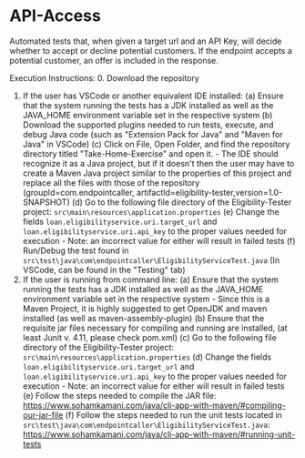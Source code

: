 # API-Access

Automated tests that, when given a target url and an API Key, will decide whether to accept or decline potential customers. If the endpoint accepts a potential customer, an offer is included in the response. 


Execution Instructions:
0. Download the repository
1. If the user has VSCode or another equivalent IDE installed:
    (a) Ensure that the system running the tests has a JDK installed as well as the JAVA_HOME environment variable set in the respective system
    (b) Download the supported plugins needed to run tests, execute, and debug Java code (such as "Extension Pack for Java" and "Maven for Java" in VSCode) 
    (c) Click on File, Open Folder, and find the repository directory titled "Take-Home-Exercise" and open it.
        - The IDE should recognize it as a Java project, but if it doesn't then the user may have to create a Maven Java project similar to the properties 
          of this project and replace all the files with those of the repository (groupId=com.endpointcaller, artifactId=eligibility-tester,version=1.0-SNAPSHOT)
    (d) Go to the following file directory of the Eligibility-Tester project: `src\main\resources\application.properties`
    (e) Change the fields `loan.eligibilityservice.uri.target_url` and `loan.eligibilityservice.uri.api_key` to the proper values needed for execution
        - Note: an incorrect value for either will result in failed tests
    (f) Run/Debug the test found in `src\test\java\com\endpointcaller\EligibilityServiceTest.java` (In VSCode, can be found in the "Testing" tab)
2. If the user is running from command line:
    (a)  Ensure that the system running the tests has a JDK installed as well as the JAVA_HOME environment variable set in the respective system
        - Since this is a Maven Project, it is highly suggested to get OpenJDK and maven installed (as well as maven-assembly-plugin)
    (b) Ensure that the requisite jar files necessary for compiling and running are installed, (at least Junit v. 4.11, please check pom.xml)
    (c) Go to the following file directory of the Eligibility-Tester project: `src\main\resources\application.properties`
    (d) Change the fields `loan.eligibilityservice.uri.target_url` and `loan.eligibilityservice.uri.api_key` to the proper values needed for execution
        - Note: an incorrect value for either will result in failed tests
    (e) Follow the steps needed to compile the JAR file: https://www.sohamkamani.com/java/cli-app-with-maven/#compiling-our-jar-file
    (f) Follow the steps needed to run the unit tests located in `src\test\java\com\endpointcaller\EligibilityServiceTest.java`: 
        https://www.sohamkamani.com/java/cli-app-with-maven/#running-unit-tests
